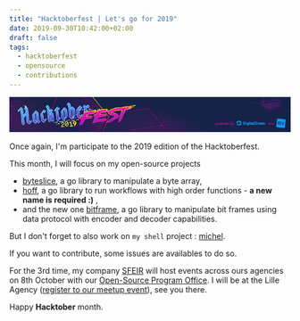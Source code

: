 ```yaml
---
title: "Hacktoberfest | Let's go for 2019"
date: 2019-09-30T10:42:00+02:00
draft: false
tags: 
  - hacktoberfest
  - opensource
  - contributions
---
```


![Hacktoberfest 2019](/images/hacktoberfest-2019/banner.png)

Once again, I'm participate to the 2019 edition of the Hacktoberfest.

This month, I will focus on my open-source projects

- [byteslice](https://github.com/rlespinasse/byteslice), a go library to manipulate a byte array,
- [hoff](https://github.com/rlespinasse/hoff), a go library to run workflows with high order functions - **a new name is required :)** ,
- and the new one [bitframe](https://github.com/rlespinasse/bitframe), a go library to manipulate bit frames using data protocol with encoder and decoder capabilities.

But I don't forget to also work on `my shell` project : [michel](https://github.com/rlespinasse/michel).

If you want to contribute, some issues are availables to do so.

For the 3rd time, my company [SFEIR](https://sfeir.com/) will host events across ours agencies on 8th October with our [Open-Source Program Office](https://github.com/sfeir-open-source).
I will be at the Lille Agency ([register to our meetup event](https://www.meetup.com/fr-FR/SFEIR-Lille/events/265175960/)), see you there.

Happy **Hacktober** month.
